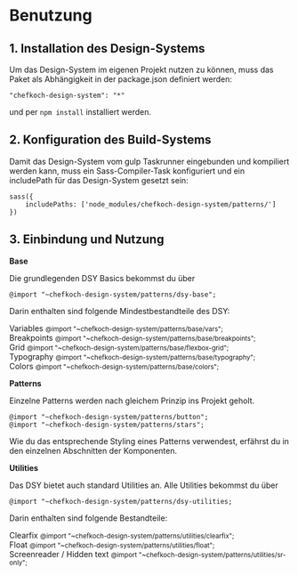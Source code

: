 # Benutzung

## 1. Installation des Design-Systems
Um das Design-System im eigenen Projekt nutzen zu können, muss
das Paket als Abhängigkeit in der package.json definiert werden:

    "chefkoch-design-system": "*"

und per `npm install` installiert werden.
    
## 2. Konfiguration des Build-Systems
Damit das Design-System vom gulp Taskrunner eingebunden und kompiliert
werden kann, muss ein Sass-Compiler-Task konfiguriert und ein
includePath für das Design-System gesetzt sein:

    sass({
        includePaths: ['node_modules/chefkoch-design-system/patterns/']
    }) 

## 3. Einbindung und Nutzung
    
__Base__  

Die grundlegenden DSY Basics bekommst du über 

    @import "~chefkoch-design-system/patterns/dsy-base";
    
Darin enthalten sind folgende Mindestbestandteile des DSY:  

Variables <small>@import "~chefkoch-design-system/patterns/base/vars";</small>  
Breakpoints
  <small>@import "~chefkoch-design-system/patterns/base/breakpoints";</small>  
Grid <small>@import "~chefkoch-design-system/patterns/base/flexbox-grid";</small>  
Typography <small>@import "~chefkoch-design-system/patterns/base/typography";</small>  
Colors <small>@import "~chefkoch-design-system/patterns/base/colors";</small>

__Patterns__  

Einzelne Patterns werden nach gleichem Prinzip ins Projekt geholt.

    @import "~chefkoch-design-system/patterns/button";
    @import "~chefkoch-design-system/patterns/stars";

Wie du das entsprechende Styling eines Patterns verwendest, erfährst du in den einzelnen Abschnitten der Komponenten.

__Utilities__

Das DSY bietet auch standard Utilities an.
Alle Utilities bekommst du über

    @import "~chefkoch-design-system/patterns/dsy-utilities;

Darin enthalten sind folgende Bestandteile:  

Clearfix <small>@import "~chefkoch-design-system/patterns/utilities/clearfix";</small>  
Float
  <small>@import "~chefkoch-design-system/patterns/utilities/float";</small>  
Screenreader / Hidden text <small>@import "~chefkoch-design-system/patterns/utilities/sr-only";</small> 